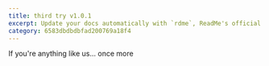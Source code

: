 ```yaml
---
title: third try v1.0.1
excerpt: Update your docs automatically with `rdme`, ReadMe's official CLI and GitHub Action!
category: 6583dbdbdbfad200769a18f4
---
```


If you're anything like us...
once more 